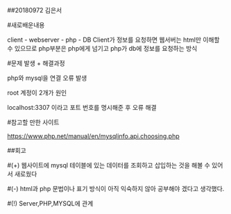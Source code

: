 ##20180972 김은서

#새로배운내용

client - webserver - php - DB
Client가 정보를 요청하면 웹서버는 html만 이해할 수 있으므로 php부분은 php에게 넘기고 php가 db에 정보를 요청하는 방식

#문제 발생 + 해결과정

php와 mysql을 연결 오류 발생

root 계정이 2개가 원인

localhost:3307 이라고 포트 번호를 명시해준 후 오류 해결


#참고할 만한 사이트

https://www.php.net/manual/en/mysqlinfo.api.choosing.php

##회고

#(+) 웹사이트에 mysql 테이블에 있는 데이터를 조회하고 삽입하는 것을 해볼 수 있어서 새로웠다

#(-) html과 php 문법이나 표기 방식이 아직 익숙하지 않아 공부해야 겠다고 생각했다.

#(!) Server,PHP,MYSQL에 관계
